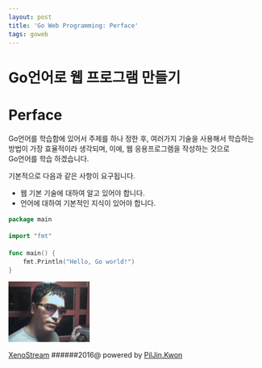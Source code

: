 ```yaml
---
layout: post
title: 'Go Web Programming: Perface'
tags: goweb
---
```


Go언어로 웹 프로그램 만들기
====

# Perface
Go언어를 학습함에 있어서 주제를 하나 정한 후, 여러가지 기술을 사용해서 학습하는   
방법이 가장 효율적이라 생각되며, 이에, 웹 응용프로그램을 작성하는 것으로    
Go언어를 학습 하겠습니다.

기본적으로 다음과 같은 사항이 요구됩니다.

* 웹 기본 기술에 대하여 알고 있어야 합니다.
* 언어에 대하여 기본적인 지식이 있어야 합니다.

``` Go
package main

import "fmt"

func main() {
    fmt.Println("Hello, Go world!")
}
```


![](images/My.jpg)

[XenoStream](http://www.xenostream.com) 
######2016@ powered by [PilJin.Kwon](mailto://piljin.kwon@gmail.com)
